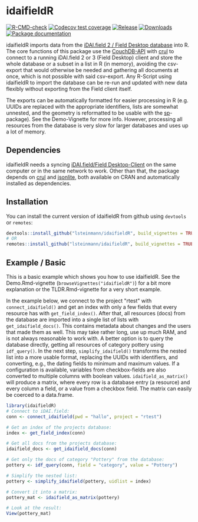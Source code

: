
# idaifieldR

<!-- badges: start -->
[![R-CMD-check](https://github.com/lsteinmann/idaifieldR/actions/workflows/R-CMD-check.yaml/badge.svg)](https://github.com/lsteinmann/idaifieldR/actions/workflows/R-CMD-check.yaml)
[![Codecov test coverage](https://codecov.io/gh/lsteinmann/idaifieldR/branch/main/graph/badge.svg)](https://codecov.io/gh/lsteinmann/idaifieldR?branch=main)
[![Release](https://img.shields.io/github/v/release/lsteinmann/idaifieldR)](https://github.com/lsteinmann/idaifieldR/releases)
[![Downloads](https://img.shields.io/github/downloads/lsteinmann/idaifieldR/total)](https://github.com/lsteinmann/idaifieldR/releases)
[![Package documentation](https://img.shields.io/badge/Documentation-lsteinmann.github.io%2FidaifieldR-green)](https://lsteinmann.github.io/idaifieldR/)
<!-- badges: end -->



idaifieldR imports data from the [iDAI.field 2 / Field Desktop database](https://github.com/dainst/idai-field) into R. The core functions of this package use the [CouchDB-API](https://docs.couchdb.org/en/stable/api/database/index.html) with [crul](https://cran.r-project.org/web/packages/crul/index.html) to connect to a running iDAI.field 2 or 3 (Field Desktop) client and store the whole database or a subset in a list in R (in memory), avoiding the csv-export that would otherwise be needed and gathering all documents at once, which is not possible with said csv-export. Any R-Script using idaifieldR to import the database can be re-run and updated with new data flexibly without exporting from the Field client itself. 

The exports can be automatically formatted for easier processing in R (e.g. UUIDs are replaced with the appropriate identifiers, lists are somewhat unnested, and the geometry is reformatted to be usable with the [sp](https://cran.r-project.org/web/packages/sp/index.html)-package). See the Demo-Vignette for more info. However, processing all resources from the database is very slow for larger databases and uses up a lot of memory. 

## Dependencies

idaifieldR needs a syncing [iDAI.field/Field Desktop-Client](https://github.com/dainst/idai-field) on the same computer or in the same network to work. Other than that, the package depends on [crul](https://cran.r-project.org/web/packages/crul/index.html) and [jsonlite](https://cran.r-project.org/web/packages/jsonlite/index.html), both available on CRAN and automatically installed as dependencies. 

## Installation

You can install the current version of idaifieldR from github using `devtools` or `remotes`:

``` r
devtools::install_github("lsteinmann/idaifieldR", build_vignettes = TRUE)
# OR
remotes::install_github("lsteinmann/idaifieldR", build_vignettes = TRUE)
```

## Example / Basic 

This is a basic example which shows you how to use idaifieldR. See the Demo.Rmd-vignette (`browseVignettes("idaifieldR")`) for a bit more explanation or the TLDR.Rmd-vignette for a very short example. 

In the example below, we connect to the project "rtest" with `connect_idaifield()` and get an index with only a few fields that every resource has with `get_field_index()`. After that, all resources (docs) from the database are imported into a single list of lists with `get_idaifield_docs()`. This contains metadata about changes and the users that made them as well. This may take rather long, use up much RAM, and is not always reasonable to work with. A better option is to query the database directly, getting all resources of category pottery using `idf_query()`. In the next step, `simplify_idaifield()` transforms the nested list into a more usable format, replacing the UUIDs with identifiers, and converting, e.g., the dating fields to minimum and maximum values. If a configuration is available, variables from checkbox-fields are also converted to multiple columns with boolean values. `idaifield_as_matrix()` will produce a matrix, where every row is a database entry (a resource) and every column a field, or a value from a checkbox field. The matrix can easily be coerced to a data.frame. 


``` r
library(idaifieldR)
# Connect to iDAI.field:
conn <- connect_idaifield(pwd = "hallo", project = "rtest")

# Get an index of the projects database:
index <- get_field_index(conn)

# Get all docs from the projects database:
idaifield_docs <- get_idaifield_docs(conn)

# Get only the docs of category "Pottery" from the database:
pottery <- idf_query(conn, field = "category", value = "Pottery")

# Simplify the nested list: 
pottery <- simplify_idaifield(pottery, uidlist = index)

# Convert it into a matrix:
pottery_mat <- idaifield_as_matrix(pottery)

# Look at the result:
View(pottery_mat)
```

